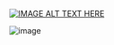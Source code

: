 [![IMAGE ALT TEXT HERE](https://img.youtube.com/vi/-azTK32Szfc/0.jpg)](https://www.youtube.com/watch?v=-azTK32Szfc)

![image](https://github.com/user-attachments/assets/2e2887c8-f6ac-4067-a38f-2aa66404ca2c)


